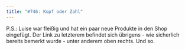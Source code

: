 ```yaml
---
title: "#746: Kopf oder Zahl"
---
```


P.S.: Luise war fleißig und hat ein paar neue Produkte in den Shop eingefügt. Der Link zu letzterem befindet sich übrigens - wie sicherlich bereits bemerkt wurde - unter anderem oben rechts.
Und so.

